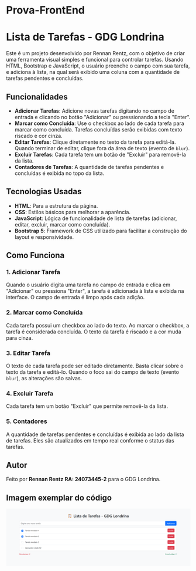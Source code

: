 # Prova-FrontEnd

# Lista de Tarefas - GDG Londrina

Este é um projeto desenvolvido por Rennan Rentz, com o objetivo de criar uma ferramenta visual simples e funcional para controlar tarefas. Usando HTML, Bootstrap e JavaScript, o usuário preenche o campo com sua tarefa, e adiciona à lista, na qual será exibido uma coluna com a quantidade de tarefas pendentes e concluídas.

## Funcionalidades

- **Adicionar Tarefas**: Adicione novas tarefas digitando no campo de entrada e clicando no botão "Adicionar" ou pressionando a tecla "Enter".
- **Marcar como Concluída**: Use o checkbox ao lado de cada tarefa para marcar como concluída. Tarefas concluídas serão exibidas com texto riscado e cor cinza.
- **Editar Tarefas**: Clique diretamente no texto da tarefa para editá-la. Quando terminar de editar, clique fora da área de texto (evento de `blur`).
- **Excluir Tarefas**: Cada tarefa tem um botão de "Excluir" para removê-la da lista.
- **Contadores de Tarefas**: A quantidade de tarefas pendentes e concluídas é exibida no topo da lista.

## Tecnologias Usadas

- **HTML**: Para a estrutura da página.
- **CSS**: Estilos básicos para melhorar a aparência.
- **JavaScript**: Lógica de funcionalidade de lista de tarefas (adicionar, editar, excluir, marcar como concluída).
- **Bootstrap 5**: Framework de CSS utilizado para facilitar a construção do layout e responsividade.


## Como Funciona

### 1. Adicionar Tarefa
Quando o usuário digita uma tarefa no campo de entrada e clica em "Adicionar" ou pressiona "Enter", a tarefa é adicionada à lista e exibida na interface. O campo de entrada é limpo após cada adição.

### 2. Marcar como Concluída
Cada tarefa possui um checkbox ao lado do texto. Ao marcar o checkbox, a tarefa é considerada concluída. O texto da tarefa é riscado e a cor muda para cinza. 

### 3. Editar Tarefa
O texto de cada tarefa pode ser editado diretamente. Basta clicar sobre o texto da tarefa e editá-lo. Quando o foco sai do campo de texto (evento `blur`), as alterações são salvas.

### 4. Excluir Tarefa
Cada tarefa tem um botão "Excluir" que permite removê-la da lista.

### 5. Contadores
A quantidade de tarefas pendentes e concluídas é exibida ao lado da lista de tarefas. Eles são atualizados em tempo real conforme o status das tarefas.

## Autor

Feito por **Rennan Rentz** **RA: 24073445-2** para o GDG Londrina.

## Imagem exemplar do código

![Lista de Tarefas](print-provaFront.png)


